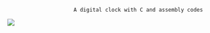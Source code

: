                          A digital clock with C and assembly codes
![](https://github.com/aliisapour/Digital-clock-/blob/main/Capture.PNG)


